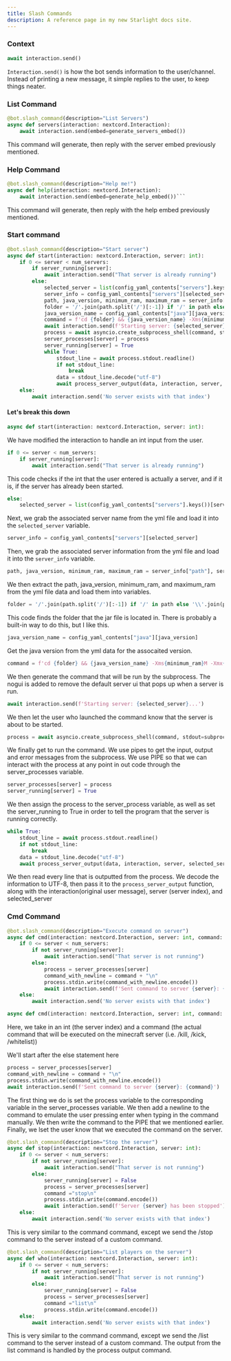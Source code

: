 ```yaml
---
title: Slash Commands
description: A reference page in my new Starlight docs site.
---
```


### Context

```python
await interaction.send()
```

`Interaction.send()` is how the bot sends information to the user/channel. Instead of printing a new message, it simple replies to the user, to keep things neater.

### List Command

```python
@bot.slash_command(description="List Servers")
async def servers(interaction: nextcord.Interaction):
    await interaction.send(embed=generate_servers_embed())
```

This command will generate, then reply with the server embed previously mentioned.

### Help Command

````python
@bot.slash_command(description="Help me!")
async def help(interaction: nextcord.Interaction):
    await interaction.send(embed=generate_help_embed())```
````

This command will generate, then reply with the help embed previously mentioned.

### Start command

```python
@bot.slash_command(description="Start server")
async def start(interaction: nextcord.Interaction, server: int):
    if 0 <= server < num_servers:
        if server_running[server]:
            await interaction.send("That server is already running")
        else:
            selected_server = list(config_yaml_contents["servers"].keys())[server]
            server_info = config_yaml_contents["servers"][selected_server]
            path, java_version, minimum_ram, maximum_ram = server_info["path"], server_info["java_version"], server_info["minimum_ram"], server_info["maximum_ram"]
            folder = '/'.join(path.split('/')[:-1]) if '/' in path else '\\'.join(path.split('\\')[:-1])
            java_version_name = config_yaml_contents["java"][java_version]
            command = f'cd {folder} && {java_version_name} -Xms{minimum_ram}M -Xmx{maximum_ram}M -jar {path} nogui'
            await interaction.send(f'Starting server: {selected_server}...')
            process = await asyncio.create_subprocess_shell(command, stdout=subprocess.PIPE, stderr=subprocess.PIPE, stdin=subprocess.PIPE)
            server_processes[server] = process
            server_running[server] = True
            while True:
                stdout_line = await process.stdout.readline()
                if not stdout_line:
                    break
                data = stdout_line.decode("utf-8")
                await process_server_output(data, interaction, server, selected_server)
    else:
        await interaction.send('No server exists with that index')
```

#### Let's break this down

```python
async def start(interaction: nextcord.Interaction, server: int):

```

We have modified the interaction to handle an int input from the user.

```python
if 0 <= server < num_servers:
    if server_running[server]:
        await interaction.send("That server is already running")
```

This code checks if the int that the user entered is actually a server, and if it is, if the server has already been started.

```python
else:
    selected_server = list(config_yaml_contents["servers"].keys())[server]
```

Next, we grab the associated server name from the yml file and load it into the `selected_server` variable.

```python
server_info = config_yaml_contents["servers"][selected_server]

```

Then, we grab the associated server information from the yml file and load it into the `server_info` variable.

```python
path, java_version, minimum_ram, maximum_ram = server_info["path"], server_info["java_version"], server_info["minimum_ram"], server_info["maximum_ram"]

```

We then extract the path, java_version, minimum_ram, and maximum_ram from the yml file data and load them into variables.

```python
folder = '/'.join(path.split('/')[:-1]) if '/' in path else '\\'.join(path.split('\\')[:-1])
```

This code finds the folder that the jar file is located in. There is probably a built-in way to do this, but I like this.

```python
java_version_name = config_yaml_contents["java"][java_version]
```

Get the java version from the yml data for the assocaited version.

```python
command = f'cd {folder} && {java_version_name} -Xms{minimum_ram}M -Xmx{maximum_ram}M -jar {path} nogui'
```

We then generate the command that will be run by the subprocess. The nogui is added to remove the default server ui that pops up when a server is run.

```python
await interaction.send(f'Starting server: {selected_server}...')
```

We then let the user who launched the command know that the server is about to be started.

```python
process = await asyncio.create_subprocess_shell(command, stdout=subprocess.PIPE, stderr=subprocess.PIPE, stdin=subprocess.PIPE)
```

We finally get to run the command. We use pipes to get the input, output and error messages from the subprocess. We use PIPE so that we can interact with the process at any point in out code through the server_processes variable.

```python
server_processes[server] = process
server_running[server] = True

```

We then assign the process to the server_process variable, as well as set the server_running to True in order to tell the program that the server is running correctly.

```python
while True:
    stdout_line = await process.stdout.readline()
    if not stdout_line:
        break
    data = stdout_line.decode("utf-8")
    await process_server_output(data, interaction, server, selected_server)
```

We then read every line that is outputted from the process. We decode the information to UTF-8, then pass it to the `process_server_output` function, along with the interaction(original user message), server (server index), and selected_server

### Cmd Command

```python
@bot.slash_command(description="Execute command on server")
async def cmd(interaction: nextcord.Interaction, server: int, command: str):
    if 0 <= server < num_servers:
        if not server_running[server]:
            await interaction.send("That server is not running")
        else:
            process = server_processes[server]
            command_with_newline = command + "\n"
            process.stdin.write(command_with_newline.encode())
            await interaction.send(f'Sent command to server {server}: {command}')
    else:
        await interaction.send('No server exists with that index')
```

```python
async def cmd(interaction: nextcord.Interaction, server: int, command: str):

```

Here, we take in an int (the server index) and a command (the actual command that will be executed on the minecraft server (i.e. /kill, /kick, /whitelist))

We'll start after the else statement here

```python
process = server_processes[server]
command_with_newline = command + "\n"
process.stdin.write(command_with_newline.encode())
await interaction.send(f'Sent command to server {server}: {command}')
```

The first thing we do is set the process variable to the corresponding variable in the server_processes variable. We then add a newline to the command to emulate the user pressing enter when typing in the command manually. We then write the command to the PIPE that we mentioned earlier. Finally, we lset the user know that we executed the command on the server.

```python
@bot.slash_command(description="Stop the server")
async def stop(interaction: nextcord.Interaction, server: int):
    if 0 <= server < num_servers:
        if not server_running[server]:
            await interaction.send("That server is not running")
        else:
            server_running[server] = False
            process = server_processes[server]
            command ="stop\n"
            process.stdin.write(command.encode())
            await interaction.send(f'Server {server} has been stopped')
    else:
        await interaction.send('No server exists with that index')
```

This is very similar to the command command, except we send the /stop command to the server instead of a custom command.

```python
@bot.slash_command(description="List players on the server")
async def who(interaction: nextcord.Interaction, server: int):
    if 0 <= server < num_servers:
        if not server_running[server]:
            await interaction.send("That server is not running")
        else:
            server_running[server] = False
            process = server_processes[server]
            command ="list\n"
            process.stdin.write(command.encode())
    else:
        await interaction.send('No server exists with that index')
```

This is very similar to the command command, except we send the /list command to the server instead of a custom command. The output from the list command is handled by the process output command.
